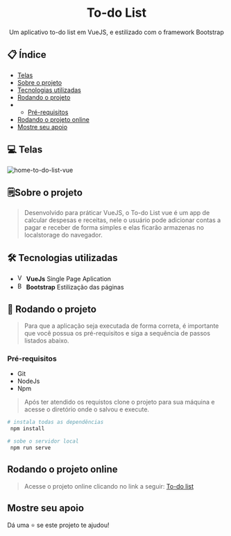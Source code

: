<div align="center">
  <h1>To-do List</h1>
  <span>Um aplicativo to-do list em VueJS, e estilizado com o framework Bootstrap</span>
</div>
  
## :clipboard: Índice
- [Telas](#computer-telas)
- [Sobre o projeto](#spiral_notepadsobre-o-projeto)
- [Tecnologias utilizadas](#hammer_and_wrench-tecnologias-utilizadas)
- [Rodando o projeto](#rocket-rodando-o-projeto)
- - [Pré-requisitos](#pré-requisitos)
- [Rodando o projeto online](#rodando-o-projeto-online)
- [Mostre seu apoio](#mostre-seu-apoio)

## :computer: Telas
![home-to-do-list-vue](https://user-images.githubusercontent.com/48656494/175777485-e2cd056b-8510-4f6f-b80d-57523077ec3d.png)
## :spiral_notepad:Sobre o projeto

> Desenvolvido para práticar VueJS, o To-do List vue é um app de calcular despesas e receitas, nele o usuário pode adicionar contas a pagar e receber de forma simples e elas ficarão armazenas no localstorage do navegador.

## 	:hammer_and_wrench: Tecnologias utilizadas
 - <img src="https://github.com/get-icon/geticon/raw/master/icons/vue.svg" alt="Vue.js" width="16px" height="16px" style="max-width: 100%;"> **VueJs** Single Page Aplication
 - <img src="https://github.com/get-icon/geticon/raw/master/icons/bootstrap.svg" alt="Bootstrap" width="16px" height="16px" style="max-width: 100%;"> **Bootstrap** Estilização das páginas
## 	:rocket: Rodando o projeto
> Para que a aplicação seja executada de forma correta, é importante que você possua os pré-requisitos e siga a sequência de passos listados abaixo.

### Pré-requisitos
 - Git
 - NodeJs
 - Npm

> Após ter atendido os requistos clone o projeto para sua máquina e acesse o diretório onde o salvou e execute.

```bash
# instala todas as dependências
 npm install

# sobe o servidor local
 npm run serve
```

## Rodando o projeto online
> Acesse o projeto online clicando no link a seguir: [To-do list](https://todolist-vue-dassaev.netlify.app/ "link para o site do spotify")

## Mostre seu apoio
Dá uma :star: se este projeto te ajudou!


